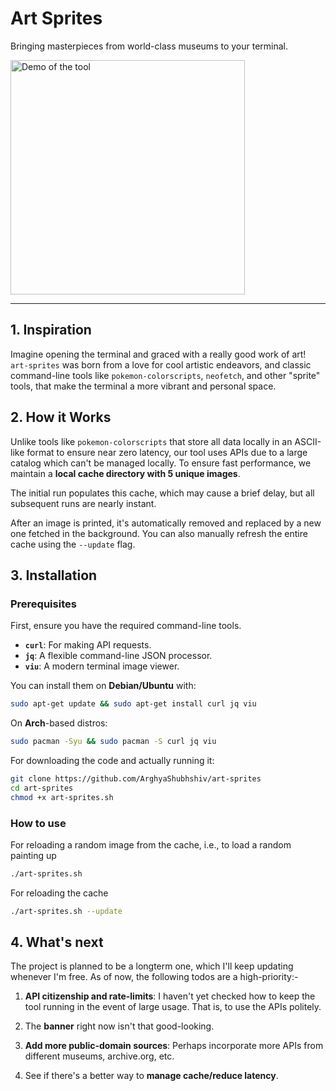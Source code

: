 # Art Sprites

Bringing masterpieces from world-class museums to your terminal.

<img src="https://i.postimg.cc/SxGDrcsg/demo.png" alt="Demo of the tool" style="width:375px;"/>

---

## 1. Inspiration

Imagine opening the terminal and graced with a really good work of art! <br>
`art-sprites` was born from a love for cool artistic endeavors, and classic command-line tools like `pokemon-colorscripts`, `neofetch`, and other "sprite" tools, that make the terminal a more vibrant and personal space. 


## 2. How it Works

Unlike tools like `pokemon-colorscripts` that store all data locally in an ASCII-like format to ensure near zero latency, our tool uses APIs due to a large catalog which can't be managed locally. To ensure fast performance, we maintain a **local cache directory with 5 unique images**.

The initial run populates this cache, which may cause a brief delay, but all subsequent runs are nearly instant.

After an image is printed, it's automatically removed and replaced by a new one fetched in the background. You can also manually refresh the entire cache using the `--update` flag.



## 3. Installation

### Prerequisites

First, ensure you have the required command-line tools.
- **`curl`**: For making API requests.
- **`jq`**: A flexible command-line JSON processor.
- **`viu`**: A modern terminal image viewer.

You can install them on **Debian/Ubuntu** with:
```bash
sudo apt-get update && sudo apt-get install curl jq viu
```

On **Arch**-based distros:
```bash
sudo pacman -Syu && sudo pacman -S curl jq viu
```
For downloading the code and actually running it:

```sh
git clone https://github.com/ArghyaShubhshiv/art-sprites
cd art-sprites
chmod +x art-sprites.sh
```
### How to use

For reloading a random image from the cache, i.e., to load a random painting up
```bash
./art-sprites.sh
```
For reloading the cache
```bash
./art-sprites.sh --update
```
## 4. What's next
The project is planned to be a longterm one, which I'll keep updating whenever I'm free. As of now, the following todos are a high-priority:-

1. **API citizenship and rate-limits**:  I haven't yet checked how to keep the tool running in the event of large usage. That is, to use the APIs politely.

2. The **banner** right now isn't that good-looking.

3. **Add more public-domain sources**: Perhaps incorporate more APIs from different museums, archive.org, etc.

3. See if there's a better way to **manage cache/reduce latency**.